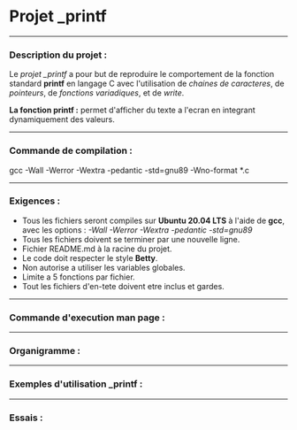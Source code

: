 # Projet \_printf

---

### Description du projet :

Le _projet \_printf_ a pour but de reproduire le comportement de la fonction standard **printf** en langage C avec l'utilisation de _chaines de caracteres_, de _pointeurs_, de _fonctions variadiques_, et de _write_.

**La fonction printf :** permet d'afficher du texte a l'ecran en integrant dynamiquement des valeurs.

---

### Commande de compilation :

gcc -Wall -Werror -Wextra -pedantic -std=gnu89 -Wno-format \*.c

---

### Exigences :

- Tous les fichiers seront compiles sur **Ubuntu 20.04 LTS** à l'aide de **gcc**, avec les options : _-Wall -Werror -Wextra -pedantic -std=gnu89_
- Tous les fichiers doivent se terminer par une nouvelle ligne.
- Fichier README.md à la racine du projet.
- Le code doit respecter le style **Betty**.
- Non autorise a utiliser les variables globales.
- Limite a 5 fonctions par fichier.
- Tout les fichiers d'en-tete doivent etre inclus et gardes.

---

### Commande d'execution man page :

---

### Organigramme :

---

### Exemples d'utilisation \_printf :

---

### Essais :
